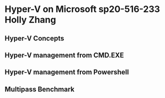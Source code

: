 # Hyper-V on Microsoft sp20-516-233 Holly Zhang

## Hyper-V Concepts

## Hyper-V management from CMD.EXE

## Hyper-V management from Powershell

## Multipass Benchmark
